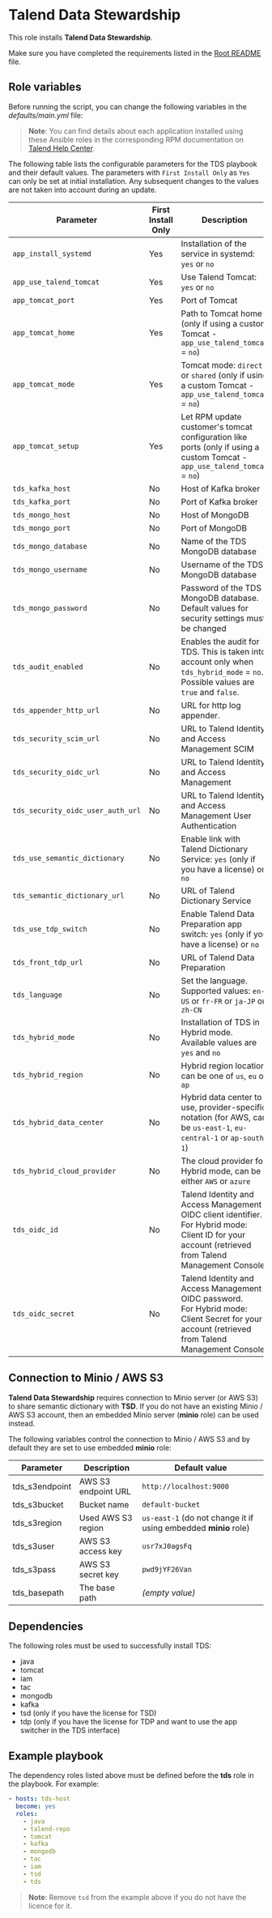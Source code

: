# Talend Data Stewardship

This role installs **Talend Data Stewardship**.

Make sure you have completed the requirements listed in the [Root README](../../../README.md) file.

## Role variables

Before running the script, you can change the following variables in the *defaults/main.yml* file:

> **Note**: You can find details about each application installed using these Ansible roles in the corresponding RPM documentation on [Talend Help Center](https://help.talend.com/search/all?query=rpm&content-lang=en-US).

The following table lists the configurable parameters for the TDS playbook and their default values.
The parameters with `First Install Only` as `Yes` can only be set at initial installation. Any subsequent changes to the values are not taken into account during an update.

| Parameter                         | First Install Only | Description                                                                                                                                             | Default                      |
| --------------------------------- | ------------------ | ------------------------------------------------------------------------------------------------------------------------------------------------------- | ---------------------------- |
| `app_install_systemd`             | Yes                | Installation of the service in systemd: `yes` or `no`                                                                                                   | `yes`                        |
| `app_use_talend_tomcat`           | Yes                | Use Talend Tomcat: `yes` or `no`                                                                                                                        | `yes`                        |
| `app_tomcat_port`                 | Yes                | Port of Tomcat                                                                                                                                          | `19999`                      |
| `app_tomcat_home`                 | Yes                | Path to Tomcat home (only if using a custom Tomcat - `app_use_talend_tomcat` = `no`)                                                                    | `/opt/tomcat`                |
| `app_tomcat_mode`                 | Yes                | Tomcat mode: `direct` or `shared` (only if using a custom Tomcat - `app_use_talend_tomcat` = `no`)                                                      | `direct`                     |
| `app_tomcat_setup`                | Yes                | Let RPM update customer's tomcat configuration like ports (only if using a custom Tomcat - `app_use_talend_tomcat` = `no`)                              | `no`                         |
| `tds_kafka_host`                  | No                 | Host of Kafka broker                                                                                                                                    | `localhost`                  |
| `tds_kafka_port`                  | No                 | Port of Kafka broker                                                                                                                                    | `9092`                       |
| `tds_mongo_host`                  | No                 | Host of MongoDB                                                                                                                                         | `localhost`                  |
| `tds_mongo_port`                  | No                 | Port of MongoDB                                                                                                                                         | `27017`                      |
| `tds_mongo_database`              | No                 | Name of the TDS MongoDB database                                                                                                                        | `tds`                        |
| `tds_mongo_username`              | No                 | Username of the TDS MongoDB database                                                                                                                    | `tds-user`                   |
| `tds_mongo_password`              | No                 | Password of the TDS MongoDB database. Default values for security settings must be changed                                                              | `duser`                      |
| `tds_audit_enabled`               | No                 | Enables the audit for TDS. This is taken into account only when `tds_hybrid_mode` = `no`. Possible values are `true` and `false`.                       | `true`                       |
| `tds_appender_http_url`           | No                 | URL for http log appender.                                                                                                                              | `http://localhost:8057/`     |
| `tds_security_scim_url`           | No                 | URL to Talend Identity and Access Management SCIM                                                                                                       | `http://localhost:9080/scim` |
| `tds_security_oidc_url`           | No                 | URL to Talend Identity and Access Management                                                                                                            | `http://localhost:9080/oidc` |
| `tds_security_oidc_user_auth_url` | No                 | URL to Talend Identity and Access Management User Authentication                                                                                        | `http://localhost:9080/oidc` |
| `tds_use_semantic_dictionary`     | No                 | Enable link with Talend Dictionary Service: `yes` (only if you have a license) or `no`                                                                  | `yes`                        |
| `tds_semantic_dictionary_url`     | No                 | URL of Talend Dictionary Service                                                                                                                        | `http://localhost:8187`      |
| `tds_use_tdp_switch`              | No                 | Enable Talend Data Preparation app switch: `yes` (only if you have a license) or `no`                                                                   | no                           |
| `tds_front_tdp_url`               | No                 | URL of Talend Data Preparation                                                                                                                          | `http://localhost:9999`      |
| `tds_language`                    | No                 | Set the language. Supported values: `en-US` or `fr-FR` or `ja-JP` or `zh-CN`                                                                            | `en-US`                      |
| `tds_hybrid_mode`                 | No                 | Installation of TDS in Hybrid mode. Available values are `yes` and `no`                                                                                 | `no`                         |
| `tds_hybrid_region`               | No                 | Hybrid region location, can be one of `us`, `eu` or `ap`                                                                                                | `us`                         |
| `tds_hybrid_data_center`          | No                 | Hybrid data center to use, provider-specific notation (for AWS, can be `us-east-1`, `eu-central-1` or `ap-south-1`)                                     | `us-east-1`                  |
| `tds_hybrid_cloud_provider`       | No                 | The cloud provider for Hybrid mode, can be either `AWS` or `azure`                                                                                      | `AWS`                        |
| `tds_oidc_id`                     | No                 | Talend Identity and Access Management OIDC client identifier.<br>For Hybrid mode: Client ID for your account (retrieved from Talend Management Console) | `tl6K6ac7tSE-LQ`             |
| `tds_oidc_secret`                 | No                 | Talend Identity and Access Management OIDC password.<br>For Hybrid mode: Client Secret for your account (retrieved from Talend Management Console)      | `sLbyFKTzM8F0dTL10mHd3A`     |

## Connection to Minio / AWS S3

**Talend Data Stewardship** requires connection to Minio server (or AWS S3) to share semantic dictionary with **TSD**.
If you do not have an existing Minio / AWS S3 account, then an embedded Minio server (**minio** role) can be used instead.

The following variables control the connection to Minio / AWS S3 and by default they are set to use embedded **minio** role:

| Parameter      | Description         | Default value                                                   |
| -------------- | ------------------- | --------------------------------------------------------------- |
| tds_s3endpoint | AWS S3 endpoint URL | `http://localhost:9000`                                         |
| tds_s3bucket   | Bucket name         | `default-bucket`                                                |
| tds_s3region   | Used AWS S3 region  | `us-east-1` (do not change it if using embedded **minio** role) |
| tds_s3user     | AWS S3 access key   | `usr7xJ0agsFq`                                                  |
| tds_s3pass     | AWS S3 secret key   | `pwd9jYF26Van`                                                  |
| tds_basepath   | The base path       | *(empty value)*                                                 |

## Dependencies

The following roles must be used to successfully install TDS:

- java
- tomcat
- iam
- tac
- mongodb
- kafka
- tsd (only if you have the license for TSD)
- tdp (only if you have the license for TDP and want to use the app switcher in the TDS interface)

## Example playbook

The dependency roles listed above must be defined before the **tds** role in the playbook. For example:

```yaml
- hosts: tds-host
  become: yes
  roles:
    - java
    - talend-repo
    - tomcat
    - kafka
    - mongodb
    - tac
    - iam
    - tsd
    - tds
```

> **Note**: Remove `tsd` from the example above if you do not have the licence for it.
